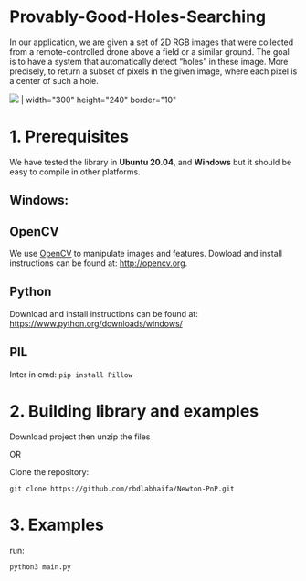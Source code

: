 # Provably-Good-Holes-Searching

In our application, we are given a set of 2D RGB images that were collected from a remote-controlled drone
above a field or a similar ground. The goal is to have a system that automatically detect “holes” in these
image. More precisely, to return a subset of pixels in the given image, where each pixel is a center of such
a hole. 

![](3.JPG) | width="300" height="240" border="10"

# 1. Prerequisites
We have tested the library in **Ubuntu 20.04**, and **Windows** but it should be easy to compile in other platforms.

## Windows:
## OpenCV
We use [OpenCV](http://opencv.org) to manipulate images and features. Dowload and install instructions can be found at: http://opencv.org.

## Python
Download and install instructions can be found at: https://www.python.org/downloads/windows/

## PIL
Inter in cmd: ```pip install Pillow```

# 2. Building library and examples

Download project then unzip the files 

OR 

Clone the repository:
```
git clone https://github.com/rbdlabhaifa/Newton-PnP.git
```

# 3. Examples
run:
```
python3 main.py
```
